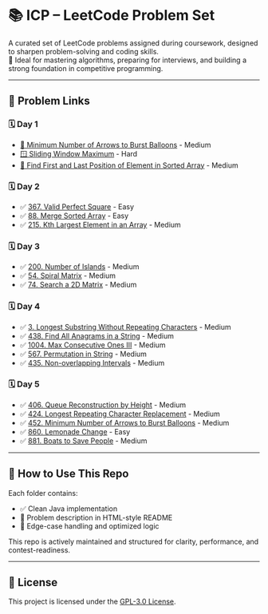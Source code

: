 # 📚 ICP – LeetCode Problem Set

A curated set of LeetCode problems assigned during coursework, designed to sharpen problem-solving and coding skills. <br>
🚀 Ideal for mastering algorithms, preparing for interviews, and building a strong foundation in competitive programming.

---

## 🔗 Problem Links

### 🗓️ Day 1
- [🎯 Minimum Number of Arrows to Burst Balloons](https://leetcode.com/problems/minimum-number-of-arrows-to-burst-balloons/) - Medium
- [🪟 Sliding Window Maximum](https://leetcode.com/problems/sliding-window-maximum/) - Hard
- [🧭 Find First and Last Position of Element in Sorted Array](https://leetcode.com/problems/find-first-and-last-position-of-element-in-sorted-array/) - Medium

### 🗓️ Day 2
- ✅ [367. Valid Perfect Square](https://leetcode.com/problems/valid-perfect-square/) - Easy  
- ✅ [88. Merge Sorted Array](https://leetcode.com/problems/merge-sorted-array/) - Easy  
- ✅ [215. Kth Largest Element in an Array](https://leetcode.com/problems/kth-largest-element-in-an-array/) - Medium  

### 🗓️ Day 3
- ✅ [200. Number of Islands](https://leetcode.com/problems/number-of-islands/) - Medium  
- ✅ [54. Spiral Matrix](https://leetcode.com/problems/spiral-matrix/) - Medium  
- ✅ [74. Search a 2D Matrix](https://leetcode.com/problems/search-a-2d-matrix/) - Medium  

### 🗓️ Day 4
- ✅ [3. Longest Substring Without Repeating Characters](https://leetcode.com/problems/longest-substring-without-repeating-characters/) - Medium  
- ✅ [438. Find All Anagrams in a String](https://leetcode.com/problems/find-all-anagrams-in-a-string/) - Medium  
- ✅ [1004. Max Consecutive Ones III](https://leetcode.com/problems/max-consecutive-ones-iii/) - Medium  
- ✅ [567. Permutation in String](https://leetcode.com/problems/permutation-in-string/) - Medium  
- ✅ [435. Non-overlapping Intervals](https://leetcode.com/problems/non-overlapping-intervals/) - Medium  

### 🗓️ Day 5
- ✅ [406. Queue Reconstruction by Height](https://leetcode.com/problems/queue-reconstruction-by-height/) - Medium  
- ✅ [424. Longest Repeating Character Replacement](https://leetcode.com/problems/longest-repeating-character-replacement/) - Medium  
- ✅ [452. Minimum Number of Arrows to Burst Balloons](https://leetcode.com/problems/minimum-number-of-arrows-to-burst-balloons/) - Medium  
- ✅ [860. Lemonade Change](https://leetcode.com/problems/lemonade-change/) - Easy  
- ✅ [881. Boats to Save People](https://leetcode.com/problems/boats-to-save-people/) - Medium  

---

## 🧠 How to Use This Repo

Each folder contains:
- ✅ Clean Java implementation
- 📄 Problem description in HTML-style README
- 🧪 Edge-case handling and optimized logic

This repo is actively maintained and structured for clarity, performance, and contest-readiness.

---

## 📜 License

This project is licensed under the [GPL-3.0 License](https://www.gnu.org/licenses/gpl-3.0.en.html).


